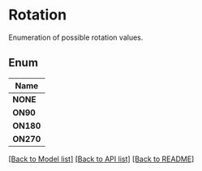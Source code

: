 
# Rotation
Enumeration of possible rotation values.

## Enum
| Name |
| ----------- |
| **NONE** |
| **ON90** |
| **ON180** |
| **ON270** |

[[Back to Model list]](../README.md#documentation-for-models) [[Back to API list]](../README.md#documentation-for-api-endpoints) [[Back to README]](../README.md)


